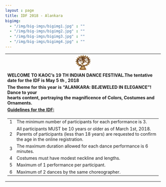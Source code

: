 ```yaml
---
layout : page
title: IDF 2018 - Alankara
bigimg:
  - "/img/big-imgs/bigimg1.jpg" : ""
  - "/img/big-imgs/bigimg2.jpg" : ""
  - "/img/big-imgs/bigimg3.jpg" : ""
  - "/img/big-imgs/bigimg4.jpg" : ""
---
```


<table align="center" style=".nostyle"> <tr>
  <td align="center"><img src="/img/idf2018/nataraja.jpg" width="50" height="50" > </td>
  </tr>
 <tr>
   <td background-color: #ffffff> <strong> WELCOME TO KAOC’s 19 TH INDIAN DANCE FESTIVAL.The tentative date for the IDF is May 5 th , 2018 </strong></td>
  </tr>
 <tr>
   <td background-color: #ffffff><strong> The theme for this year is “ALANKARA: BEJEWELED IN ELEGANCE”! Dance to your <br/>
     hearts content, portraying the magnificence of Colors, Costumes and Ornaments. </strong>  </td>
  </tr>
  <tr><td background-color: #ffffff> <strong> <u> Guidelines for the IDF: </u> </strong> </td></tr>
  <tr><td>
  <table align="left"><tr>
  <td>1</td><td>The minimum number of participants for each performance is 3.</td>
  </tr>
  <tr>
  <td>2</td><td>All participants MUST be 10 years or older as of March 1st, 2018. Parents of participants (less than 18 years) are requested to confirm the age in the online registration.</td>
  </tr>
  <tr> <td>3</td><td>The maximum duration allowed for each dance performance is 6 minutes. </td> </tr>
    <tr><td>4</td><td>Costumes must have modest neckline and lengths.</td></tr>
    <tr><td>5</td><td>Maximum of 1 performance per participant.</td></tr>
    <tr><td>6</td><td>Maximum of 2 dances by the same choreographer.</td></tr>
  </table>
  </td></tr>
</table>
